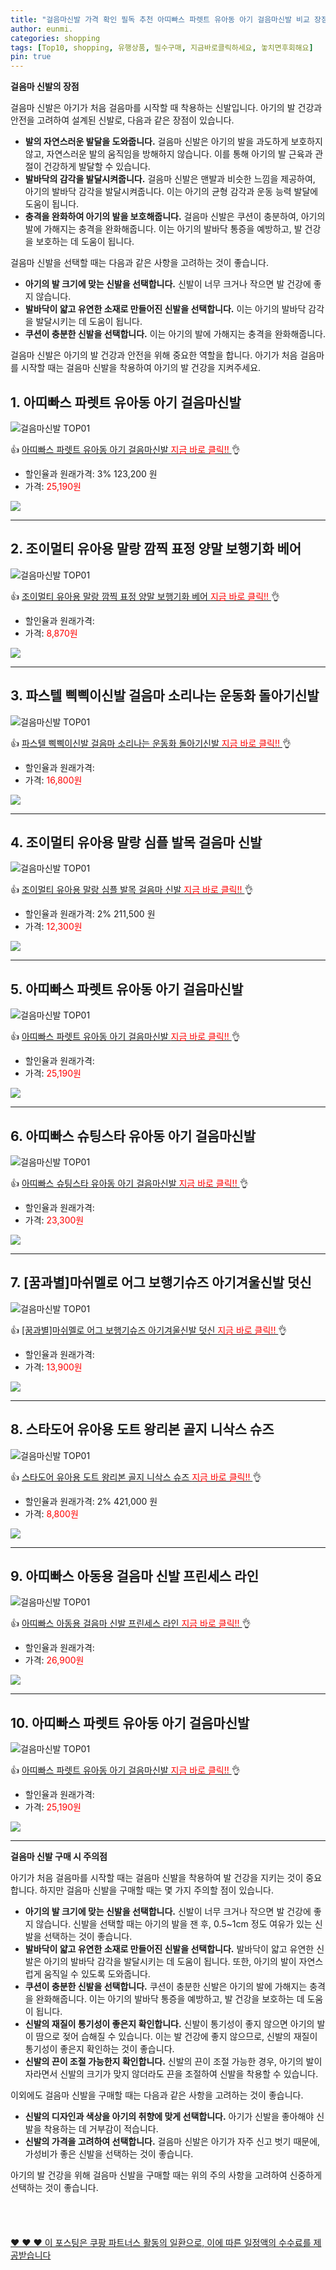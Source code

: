 ```yaml
---
title: "걸음마신발 가격 확인 필독 추천 아띠빠스 파렛트 유아동 아기 걸음마신발 비교 장점 구매가이드"
author: eunmi.
categories: shopping
tags: [Top10, shopping, 유행상품, 필수구매, 지금바로클릭하세요, 놓치면후회해요]
pin: true
---
```

**걸음마 신발의 장점**

걸음마 신발은 아기가 처음 걸음마를 시작할 때 착용하는 신발입니다. 아기의 발 건강과 안전을 고려하여 설계된 신발로, 다음과 같은 장점이 있습니다.

* **발의 자연스러운 발달을 도와줍니다.** 걸음마 신발은 아기의 발을 과도하게 보호하지 않고, 자연스러운 발의 움직임을 방해하지 않습니다. 이를 통해 아기의 발 근육과 관절이 건강하게 발달할 수 있습니다.
* **발바닥의 감각을 발달시켜줍니다.** 걸음마 신발은 맨발과 비슷한 느낌을 제공하여, 아기의 발바닥 감각을 발달시켜줍니다. 이는 아기의 균형 감각과 운동 능력 발달에 도움이 됩니다.
* **충격을 완화하여 아기의 발을 보호해줍니다.** 걸음마 신발은 쿠션이 충분하여, 아기의 발에 가해지는 충격을 완화해줍니다. 이는 아기의 발바닥 통증을 예방하고, 발 건강을 보호하는 데 도움이 됩니다.

걸음마 신발을 선택할 때는 다음과 같은 사항을 고려하는 것이 좋습니다.

* **아기의 발 크기에 맞는 신발을 선택합니다.** 신발이 너무 크거나 작으면 발 건강에 좋지 않습니다.
* **발바닥이 얇고 유연한 소재로 만들어진 신발을 선택합니다.** 이는 아기의 발바닥 감각을 발달시키는 데 도움이 됩니다.
* **쿠션이 충분한 신발을 선택합니다.** 이는 아기의 발에 가해지는 충격을 완화해줍니다.

걸음마 신발은 아기의 발 건강과 안전을 위해 중요한 역할을 합니다. 아기가 처음 걸음마를 시작할 때는 걸음마 신발을 착용하여 아기의 발 건강을 지켜주세요.

   

## 1. 아띠빠스 파렛트 유아동 아기 걸음마신발

![걸음마신발 TOP01](https://thumbnail9.coupangcdn.com/thumbnails/remote/230x230ex/image/vendor_inventory/096b/517a9b3254b04ec54a2bc1ce20f07dff775f923baaf0b73044254f1aefec.jpg)


👍 [아띠빠스 파렛트 유아동 아기 걸음마신발 <font color=red> 지금 바로 클릭!! </font> ](https://link.coupang.com/re/AFFSDP?lptag=AF3617701&subid=GithubCoopas&pageKey=6221359398&traceid=V0-153&itemId=12452969071&vendorItemId=79722042495) 👌 


- 할인율과 원래가격: 3%  123,200   원
- 가격: <span style='color:red'>25,190원</span>

[![](/discount_price.png)](https://link.coupang.com/re/AFFSDP?lptag=AF3617701&subid=GithubCoopas&pageKey=6221359398&traceid=V0-153&itemId=12452969071&vendorItemId=79722042495)

---


   

## 2. 조이멀티 유아용 말랑 깜찍 표정 양말 보행기화 베어

![걸음마신발 TOP01](https://thumbnail6.coupangcdn.com/thumbnails/remote/230x230ex/image/retail/images/4448345228223894-b3f30cc4-95a4-4311-8e59-7fe4e885a983.jpg)


👍 [조이멀티 유아용 말랑 깜찍 표정 양말 보행기화 베어 <font color=red> 지금 바로 클릭!! </font> ](https://link.coupang.com/re/AFFSDP?lptag=AF3617701&subid=GithubCoopas&pageKey=6581163364&traceid=V0-153&itemId=14810830074&vendorItemId=82050503199) 👌 


- 할인율과 원래가격: 
- 가격: <span style='color:red'>8,870원</span>

[![](/discount_price.png)](https://link.coupang.com/re/AFFSDP?lptag=AF3617701&subid=GithubCoopas&pageKey=6581163364&traceid=V0-153&itemId=14810830074&vendorItemId=82050503199)

---


   

## 3. 파스텔 삑삑이신발 걸음마 소리나는 운동화 돌아기신발

![걸음마신발 TOP01](https://thumbnail9.coupangcdn.com/thumbnails/remote/230x230ex/image/vendor_inventory/c3d2/f0f2442c87309a99622b175c767d8d44cbc3c934a26bdfd69205717b3bba.jpg)


👍 [파스텔 삑삑이신발 걸음마 소리나는 운동화 돌아기신발 <font color=red> 지금 바로 클릭!! </font> ](https://link.coupang.com/re/AFFSDP?lptag=AF3617701&subid=GithubCoopas&pageKey=7119449395&traceid=V0-153&itemId=17821950555&vendorItemId=84995709169) 👌 


- 할인율과 원래가격: 
- 가격: <span style='color:red'>16,800원</span>

[![](/discount_price.png)](https://link.coupang.com/re/AFFSDP?lptag=AF3617701&subid=GithubCoopas&pageKey=7119449395&traceid=V0-153&itemId=17821950555&vendorItemId=84995709169)

---


   

## 4. 조이멀티 유아용 말랑 심플 발목 걸음마 신발

![걸음마신발 TOP01](https://thumbnail6.coupangcdn.com/thumbnails/remote/230x230ex/image/retail/images/2022/09/07/17/7/c6ffbf41-7666-4f96-9f1b-8b57510280d3.jpg)


👍 [조이멀티 유아용 말랑 심플 발목 걸음마 신발 <font color=red> 지금 바로 클릭!! </font> ](https://link.coupang.com/re/AFFSDP?lptag=AF3617701&subid=GithubCoopas&pageKey=6761470385&traceid=V0-153&itemId=15846813711&vendorItemId=83057657959) 👌 


- 할인율과 원래가격: 2%  211,500   원
- 가격: <span style='color:red'>12,300원</span>

[![](/discount_price.png)](https://link.coupang.com/re/AFFSDP?lptag=AF3617701&subid=GithubCoopas&pageKey=6761470385&traceid=V0-153&itemId=15846813711&vendorItemId=83057657959)

---


   

## 5. 아띠빠스 파렛트 유아동 아기 걸음마신발

![걸음마신발 TOP01](https://thumbnail6.coupangcdn.com/thumbnails/remote/230x230ex/image/vendor_inventory/6d22/dd82bc14c5b6b069800c7330b51bdf7faddf8b1c882ff57b4e75e5ffa6a0.jpg)


👍 [아띠빠스 파렛트 유아동 아기 걸음마신발 <font color=red> 지금 바로 클릭!! </font> ](https://link.coupang.com/re/AFFSDP?lptag=AF3617701&subid=GithubCoopas&pageKey=6221359398&traceid=V0-153&itemId=14335847288&vendorItemId=81580418807) 👌 


- 할인율과 원래가격: 
- 가격: <span style='color:red'>25,190원</span>

[![](/discount_price.png)](https://link.coupang.com/re/AFFSDP?lptag=AF3617701&subid=GithubCoopas&pageKey=6221359398&traceid=V0-153&itemId=14335847288&vendorItemId=81580418807)

---


   

## 6. 아띠빠스 슈팅스타 유아동 아기 걸음마신발

![걸음마신발 TOP01](https://thumbnail7.coupangcdn.com/thumbnails/remote/230x230ex/image/vendor_inventory/d2f3/66ee1d9b4eacaf4e70140af22ede3dedb36941fa785c37ed1f35c34c43d9.jpg)


👍 [아띠빠스 슈팅스타 유아동 아기 걸음마신발 <font color=red> 지금 바로 클릭!! </font> ](https://link.coupang.com/re/AFFSDP?lptag=AF3617701&subid=GithubCoopas&pageKey=5884576331&traceid=V0-153&itemId=10330093228&vendorItemId=77612316805) 👌 


- 할인율과 원래가격: 
- 가격: <span style='color:red'>23,300원</span>

[![](/discount_price.png)](https://link.coupang.com/re/AFFSDP?lptag=AF3617701&subid=GithubCoopas&pageKey=5884576331&traceid=V0-153&itemId=10330093228&vendorItemId=77612316805)

---


   

## 7. [꿈과별]마쉬멜로 어그 보행기슈즈 아기겨울신발 덧신

![걸음마신발 TOP01](https://thumbnail9.coupangcdn.com/thumbnails/remote/230x230ex/image/vendor_inventory/8533/5ab7eef1f07f1936fca30f8a45f94d624aa4f84090060107eeece9f4a9fb.jpg)


👍 [[꿈과별]마쉬멜로 어그 보행기슈즈 아기겨울신발 덧신 <font color=red> 지금 바로 클릭!! </font> ](https://link.coupang.com/re/AFFSDP?lptag=AF3617701&subid=GithubCoopas&pageKey=7530640974&traceid=V0-153&itemId=19771821720&vendorItemId=86874878185) 👌 


- 할인율과 원래가격: 
- 가격: <span style='color:red'>13,900원</span>

[![](/discount_price.png)](https://link.coupang.com/re/AFFSDP?lptag=AF3617701&subid=GithubCoopas&pageKey=7530640974&traceid=V0-153&itemId=19771821720&vendorItemId=86874878185)

---


   

## 8. 스타도어 유아용 도트 왕리본 골지 니삭스 슈즈

![걸음마신발 TOP01](https://thumbnail6.coupangcdn.com/thumbnails/remote/230x230ex/image/retail/images/2023/01/30/17/7/d1e84069-603b-4a7b-90ae-d489b5d13a44.jpeg)


👍 [스타도어 유아용 도트 왕리본 골지 니삭스 슈즈 <font color=red> 지금 바로 클릭!! </font> ](https://link.coupang.com/re/AFFSDP?lptag=AF3617701&subid=GithubCoopas&pageKey=7012219004&traceid=V0-153&itemId=17236631464&vendorItemId=84884270721) 👌 


- 할인율과 원래가격: 2%  421,000   원
- 가격: <span style='color:red'>8,800원</span>

[![](/discount_price.png)](https://link.coupang.com/re/AFFSDP?lptag=AF3617701&subid=GithubCoopas&pageKey=7012219004&traceid=V0-153&itemId=17236631464&vendorItemId=84884270721)

---


   

## 9. 아띠빠스 아동용 걸음마 신발 프린세스 라인

![걸음마신발 TOP01](https://thumbnail8.coupangcdn.com/thumbnails/remote/230x230ex/image/vendor_inventory/69cc/031e4e2f4ac0e6c984015d8a4a4aef9fe44cc522caf59c926530ec9d5d0b.png)


👍 [아띠빠스 아동용 걸음마 신발 프린세스 라인 <font color=red> 지금 바로 클릭!! </font> ](https://link.coupang.com/re/AFFSDP?lptag=AF3617701&subid=GithubCoopas&pageKey=5602885447&traceid=V0-153&itemId=9029981539&vendorItemId=76316431149) 👌 


- 할인율과 원래가격: 
- 가격: <span style='color:red'>26,900원</span>

[![](/discount_price.png)](https://link.coupang.com/re/AFFSDP?lptag=AF3617701&subid=GithubCoopas&pageKey=5602885447&traceid=V0-153&itemId=9029981539&vendorItemId=76316431149)

---


   

## 10. 아띠빠스 파렛트 유아동 아기 걸음마신발

![걸음마신발 TOP01](https://thumbnail9.coupangcdn.com/thumbnails/remote/230x230ex/image/vendor_inventory/096b/517a9b3254b04ec54a2bc1ce20f07dff775f923baaf0b73044254f1aefec.jpg)


👍 [아띠빠스 파렛트 유아동 아기 걸음마신발 <font color=red> 지금 바로 클릭!! </font> ](https://link.coupang.com/re/AFFSDP?lptag=AF3617701&subid=GithubCoopas&pageKey=6221359398&traceid=V0-153&itemId=12452969071&vendorItemId=79722042495) 👌 


- 할인율과 원래가격: 
- 가격: <span style='color:red'>25,190원</span>

[![](/discount_price.png)](https://link.coupang.com/re/AFFSDP?lptag=AF3617701&subid=GithubCoopas&pageKey=6221359398&traceid=V0-153&itemId=12452969071&vendorItemId=79722042495)

---
**걸음마 신발 구매 시 주의점**

아기가 처음 걸음마를 시작할 때는 걸음마 신발을 착용하여 발 건강을 지키는 것이 중요합니다. 하지만 걸음마 신발을 구매할 때는 몇 가지 주의할 점이 있습니다.

* **아기의 발 크기에 맞는 신발을 선택합니다.** 신발이 너무 크거나 작으면 발 건강에 좋지 않습니다. 신발을 선택할 때는 아기의 발을 잰 후, 0.5~1cm 정도 여유가 있는 신발을 선택하는 것이 좋습니다.
* **발바닥이 얇고 유연한 소재로 만들어진 신발을 선택합니다.** 발바닥이 얇고 유연한 신발은 아기의 발바닥 감각을 발달시키는 데 도움이 됩니다. 또한, 아기의 발이 자연스럽게 움직일 수 있도록 도와줍니다.
* **쿠션이 충분한 신발을 선택합니다.** 쿠션이 충분한 신발은 아기의 발에 가해지는 충격을 완화해줍니다. 이는 아기의 발바닥 통증을 예방하고, 발 건강을 보호하는 데 도움이 됩니다.
* **신발의 재질이 통기성이 좋은지 확인합니다.** 신발이 통기성이 좋지 않으면 아기의 발이 땀으로 젖어 습해질 수 있습니다. 이는 발 건강에 좋지 않으므로, 신발의 재질이 통기성이 좋은지 확인하는 것이 좋습니다.
* **신발의 끈이 조절 가능한지 확인합니다.** 신발의 끈이 조절 가능한 경우, 아기의 발이 자라면서 신발의 크기가 맞지 않더라도 끈을 조절하여 신발을 착용할 수 있습니다.

이외에도 걸음마 신발을 구매할 때는 다음과 같은 사항을 고려하는 것이 좋습니다.

* **신발의 디자인과 색상을 아기의 취향에 맞게 선택합니다.** 아기가 신발을 좋아해야 신발을 착용하는 데 거부감이 적습니다.
* **신발의 가격을 고려하여 선택합니다.** 걸음마 신발은 아기가 자주 신고 벗기 때문에, 가성비가 좋은 신발을 선택하는 것이 좋습니다.

아기의 발 건강을 위해 걸음마 신발을 구매할 때는 위의 주의 사항을 고려하여 신중하게 선택하는 것이 좋습니다.<br><br><br><br><br> [ ❤ ❤ ❤ 이 포스팅은 쿠팡 파트너스 활동의 일환으로, 이에 따른 일정액의 수수료를 제공받습니다](https://link.coupang.com/a/bcEFyh)